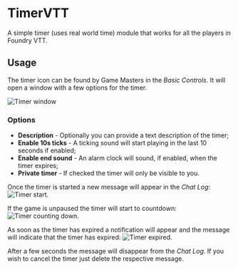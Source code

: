 # TimerVTT

A simple timer (uses real world time) module that works for all the players in Foundry VTT.

## Usage

The timer icon can be found by Game Masters in the _Basic Controls_. It will open a window with a few options for the timer.

![Timer window][1]

### Options

- **Description** - Optionally you can provide a text description of the timer;
- **Enable 10s ticks** - A ticking sound will start playing in the last 10 seconds if enabled;
- **Enable end sound** - An alarm clock will sound, if enabled, when the timer expires;
- **Private timer** - If checked the timer will only be visible to you.

Once the timer is started a new message will appear in the _Chat Log_: ![Timer start][2].

If the game is unpaused the timer will start to countdown: ![Timer counting down][3].

As soon as the timer has expired a notification will appear and the message will indicate that the timer has expired: ![Timer expired][4].

After a few seconds the message will disappear from the _Chat Log_. If you wish to cancel the timer just delete the respective message.

[1]: https://joaomeneses.pt/timerVTT/1.png
[2]: https://joaomeneses.pt/timerVTT/2.png
[3]: https://joaomeneses.pt/timerVTT/3.png
[4]: https://joaomeneses.pt/timerVTT/4.png
